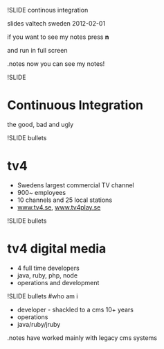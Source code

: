 !SLIDE
continous integration

slides valtech sweden 2012-02-01 

if you want to see my notes press **n**

and run in full screen

.notes now you can see my notes!

!SLIDE 
# Continuous Integration 
the good, bad and ugly 

!SLIDE bullets 
# tv4
* Swedens largest commercial TV channel
* 900~ employees
* 10 channels and 25 local stations
* www.tv4.se, www.tv4play.se

!SLIDE bullets 
# tv4 digital media
* 4 full time developers
* java, ruby, php, node
* operations and development

!SLIDE bullets 
#who am i
* developer - shackled to a cms 10+ years
* operations
* java/ruby/jruby

.notes have worked mainly with legacy cms systems

